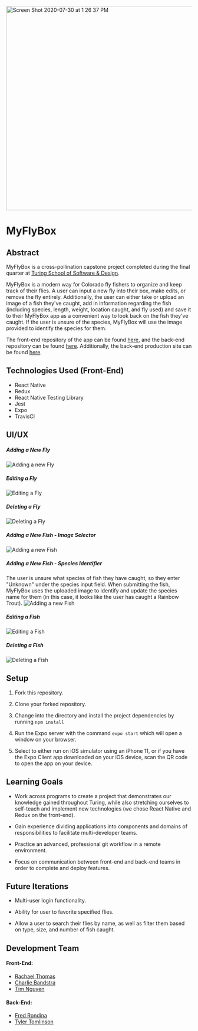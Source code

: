 <img width="554" alt="Screen Shot 2020-07-30 at 1 26 37 PM" src="https://user-images.githubusercontent.com/54180641/88965698-5c963100-d268-11ea-8608-1e1f98a78cea.png">

# MyFlyBox

## Abstract

 MyFlyBox is a cross-pollination capstone project completed during the final quarter at [Turing School of Software & Design](https://turing.io/). 

MyFlyBox is a modern way for Colorado fly fishers to organize and keep track of their flies. A user can input a new fly into their box, make edits, or remove the fly entirely. Additionally, the user can either take or upload an image of a fish they've caught, add in information regarding the fish (including species, length, weight, location caught, and fly used) and save it to their MyFlyBox app as a convenient way to look back on the fish they've caught. If the user is unsure of the species, MyFlyBox will use the image provided to identify the species for them.

The front-end repository of the app can be found [here](https://github.com/my-fly-box/my-fly-box-ui), and the back-end repository can be found [here](https://github.com/my-fly-box/my-fly-box-api). Additionally, the back-end production site can be found [here](https://my-fly-box-api.herokuapp.com/).


## Technologies Used (Front-End)

* React Native
* Redux
* React Native Testing Library
* Jest
* Expo
* TravisCI


## UI/UX

##### Adding a New Fly
![Adding a new Fly](https://media.giphy.com/media/ie1KHPIPkBJGwpffMa/giphy.gif)

##### Editing a Fly
![Editing a Fly](https://media.giphy.com/media/PlfplGvX4lBX7ugmap/giphy.gif)

##### Deleting a Fly
![Deleting a Fly](https://media.giphy.com/media/KfBgBrfV3zIJbOhs8X/giphy.gif)

##### Adding a New Fish - Image Selector
![Adding a new Fish](https://media.giphy.com/media/Sw6R43UqGDpaL3HQdX/giphy.gif)

##### Adding a New Fish - Species Identifier
The user is unsure what species of fish they have caught, so they enter "Unknown" under the species input field. When submitting the fish, MyFlyBox uses the uploaded image to identify and update the species name for them (in this case, it looks like the user has caught a Rainbow Trout). 
![Adding a new Fish](https://media.giphy.com/media/RhZUDpUJucjGA9RIB7/giphy.gif)

##### Editing a Fish 
![Editing a Fish](https://media.giphy.com/media/eiurTC6QYBl4Kbx97f/giphy.gif)

##### Deleting a Fish
![Deleting a Fish](https://media.giphy.com/media/WQ5l0FQkR8I94dCPo9/giphy.gif)


## Setup

1. Fork this repository.

2. Clone your forked repository.

3. Change into the directory and install the project dependencies by running `npm install`

4. Run the Expo server with the command `expo start` which will open a window on your browser.

5. Select to either run on iOS simulator using an iPhone 11, or if you have the Expo Client app downloaded on your iOS device, scan the QR code to open the app on your device.


## Learning Goals

* Work across programs to create a project that demonstrates our knowledge gained throughout Turing, while also stretching ourselves to self-teach and implement new technologies (we chose React Native and Redux on the front-end).

* Gain experience dividing applications into components and domains of responsibilities to facilitate multi-developer teams.

* Practice an advanced, professional git workflow in a remote environment.

* Focus on communication between front-end and back-end teams in order to complete and deploy features.


## Future Iterations

* Multi-user login functionality.

* Ability for user to favorite specified flies.

* Allow a user to search their flies by name, as well as filter them based on type, size, and number of fish caught.


## Development Team

#### Front-End:
* [Rachael Thomas](https://github.com/rachael-t)
* [Charlie Bandstra](https://github.com/C-Bandstra)
* [Tim Nguyen](https://github.com/TimNguyen21)
#### Back-End:
* [Fred Rondina](https://github.com/fredrondina96)
* [Tyler Tomlinson](https://github.com/tylertomlinson)


